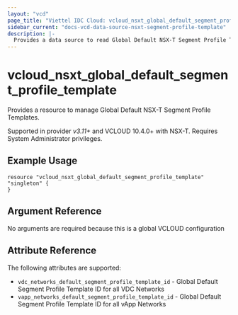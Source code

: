 ```yaml
---
layout: "vcd"
page_title: "Viettel IDC Cloud: vcloud_nsxt_global_default_segment_profile_template"
sidebar_current: "docs-vcd-data-source-nsxt-segment-profile-template"
description: |-
  Provides a data source to read Global Default NSX-T Segment Profile Templates.
---
```


# vcloud\_nsxt\_global\_default\_segment\_profile\_template

Provides a resource to manage Global Default NSX-T Segment Profile Templates.

Supported in provider *v3.11+* and VCLOUD 10.4.0+ with NSX-T. Requires System Administrator privileges.

## Example Usage

```hcl
resource "vcloud_nsxt_global_default_segment_profile_template" "singleton" {
}
```
## Argument Reference

No arguments are required because this is a global VCLOUD configuration

## Attribute Reference

The following attributes are supported:

* `vdc_networks_default_segment_profile_template_id` - Global Default Segment Profile
  Template ID for all VDC Networks
* `vapp_networks_default_segment_profile_template_id` - Global Default Segment Profile
  Template ID for all vApp Networks


